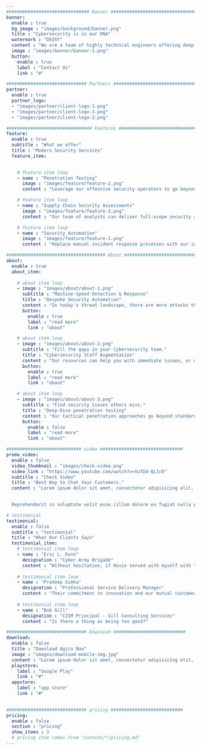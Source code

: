 ```yaml
---
############################### Banner #################################
banner:
  enable : true
  bg_image : "images/background/banner.png"
  title : "Cybersecurity is in our DNA"
  watermark : "DEOXY"
  content : "We are a team of highly technical engineers offering deep security expertise-- offering architect-level solutions to the toughest challenges faced by today’s leading industries across an ever-evolving digital threat landscape."
  image : "images/banner/banner-1.png"
  button:
    enable : true
    label : "Contact Us"
    link : "#"

############################## Partners #################################
partner:
  enable : true
  partner_logo:
  - "images/partner/client-logo-1.png"
  - "images/partner/client-logo-3.png"
  - "images/partner/client-logo-2.png"

################################ Features ###############################
feature:
  enable : true
  subtitle : "What we offer"
  title : "Modern Security Services"
  feature_item:
      

    # feature item loop
    - name : "Penetration Testing"
      image : "images/feature/feature-2.png"
      content : "Leverage our offensive security operators to go beyond standard scanning to uncover hidden risks to your critical infrastructure that others miss. When you need deep-dive penetration testing, we deliver results no vendor can."

    # feature item loop
    - name : "Supply Chain Security Assessments"
      image : "images/feature/feature-3.png"
      content : "Our team of analysts can deliver full-scope security assessments to help your organization manage risk while onboarding external products and services, using a research-driven approach that goes beyond checkboxes."

    # feature item loop
    - name : "Security Automation"
      image : "images/feature/feature-1.png"
      content : "Replace manual incident response processes with our integration services-- from detection to investigation to resolution. Free up your team's time so they can focus on advanced threat defense and engineering."

##################################### About #############################
about:
  enable : true
  about_item:
        
    # about item loop
    - image : "images/about/about-1.png"
      subtitle : "Machine-Speed Detection & Response"
      title : "Bespoke Security Automation"
      content : "In today's threat landscape, there are more attacks than there are Cybersecurity professionals to handle them. With our bespoke integration services, our team can help replace manual, slow incident response processes with lightning-fast automations. No matter how complex the requirements are."
      button:
        enable : true
        label : "read more"
        link : "about"

    # about item loop
    - image : "images/about/about-2.png"
      subtitle : "Fill the gaps in your Cybersecurity team."
      title : "Cybersecurity Staff Augmentation"
      content : "Our resources can help you with immediate issues, or meet requirements of a long-term position. We focus on understanding each client's security individual security needs, business goals & engagement drivers, ensuring quality outcomes for our clients.<br><br>We offer analysts, engineers & penetration test specialists."
      button:
        enable : true
        label : "read more"
        link : "about"

    # about item loop
    - image : "images/about/about-3.png"
      subtitle : "Find security issues others miss."
      title : "Deep-Dive penetration testing"
      content : "Our tactical penetration approaches go beyond standard scanning to uncover threats in your enviroment that scanners miss. For when you need deep-dive penetration testing-- we deliver unprecedented results.<br><br><br><br><br><br><br><br><br><br><br><br>"
      button:
        enable : false
        label : "read more"
        link : "about"

############################ video ###############################
promo_video:
  enable : false
  video_thumbnail : "images/check-video.png"
  video_link : "https://www.youtube.com/watch?v=VufDd-QL1c0"
  subtitle : "Check Video"
  title : "Best Way to Chat Your Customers."
  content : "Lorem ipsum dolor sit amet, consectetur adipisicing elit, sed do eiusmod tempor incididunt ut labore et dolore magna aliqua. Ut enim ad minim veniam quis nostrud exercitation ullamco laboris nisi aliquip commodo consequat. duis aute.
  

  Reprehenderit in voluptate velit esse cillum dolore eu fugiat nulla pariatur excepteur sint occaecat cupidatat non proident."

# testimonial
testimonial:
  enable : false
  subtitle : "testimonial"
  title : "What Our Clients Says"
  testimonial_item:
    # testimonial item loop
    - name : "Eric L. Dunn"
      designation : "Cyber Army Brigade"
      content : "Without hesitation, if Kevin served with myself with the US Army Cyber Protection Brigade, he is fully qualified and exceeds the potential over his peers to take on any job regardless of the situation in which he finds himself within."
            
    # testimonial item loop
    - name : "Pradeep Simha"
      designation : "Professional Service Delivery Manager"
      content : "Their commitment to innovation and our mutual customers’ success has made Deoxy a valuable part of our partner ecosystem."
            
    # testimonial item loop
    - name : "Bob Gill"
      designation : "CISM Principal - Gill Consulting Services"
      content : "Is there a thing as being too good?"

############################## Download ###########################
download:
  enable : false
  title : "Download Agico Now"
  image : "images/download-mobile-img.jpg"
  content : "Lorem ipsum dolor sit amet, consectetur adipisicing elit, sed do eiusmod tempor incididunt ut labore et dolore magna aliqua. Ut enim ad minim veniam quis nostrud exercitation."
  playstore:
    label : "Google Play"
    link : "#"
  appstore:
    label : "app store"
    link : "#"

    
############################## pricing ###########################
pricing:
  enable : false
  section : "pricing"
  show_items : 3
  # pricing item comes from "content/*/pricing.md"
---
```

